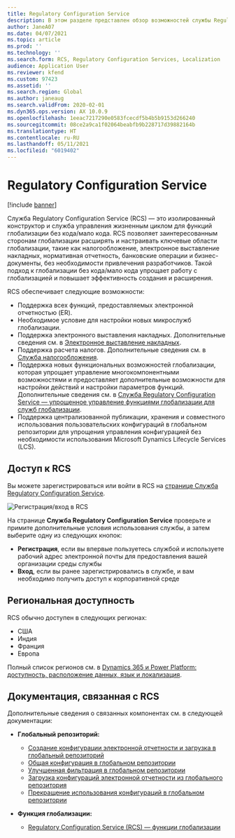 ```yaml
---
title: Regulatory Configuration Service
description: В этом разделе представлен обзор возможностей службы Regulatory Configuration Service (RCS) и объясняется, как получить доступ к службе.
author: JaneA07
ms.date: 04/07/2021
ms.topic: article
ms.prod: ''
ms.technology: ''
ms.search.form: RCS, Regulatory Configuration Services, Localization
audience: Application User
ms.reviewer: kfend
ms.custom: 97423
ms.assetid: ''
ms.search.region: Global
ms.author: janeaug
ms.search.validFrom: 2020-02-01
ms.dyn365.ops.version: AX 10.0.9
ms.openlocfilehash: 1eeac7217290e0583fcecdf5b4b5b9153d266240
ms.sourcegitcommit: 08ce2a9ca1f02064beabfb9b228717d39882164b
ms.translationtype: HT
ms.contentlocale: ru-RU
ms.lasthandoff: 05/11/2021
ms.locfileid: "6019402"
---
```

# <a name="regulatory-configuration-service"></a>Regulatory Configuration Service

[!include [banner](../includes/banner.md)]

Служба Regulatory Configuration Service (RCS) — это изолированный конструктор и служба управления жизненным циклом для функций глобализации без кода/мало кода. RCS позволяет заинтересованным сторонам глобализации расширять и настраивать ключевые области глобализации, такие как налогообложение, электронное выставление накладных, нормативная отчетность, банковские операции и бизнес-документы, без необходимости привлечения разработчиков. Такой подход к глобализации без кода/мало кода упрощает работу с глобализацией и повышает эффективность создания и расширения.

RCS обеспечивает следующие возможности:

- Поддержка всех функций, предоставляемых электронной отчетностью (ER).
- Необходимое условие для настройки новых микрослужб глобализации.
- Поддержка электронного выставления накладных. Дополнительные сведения см. в [Электронное выставление накладных](/dynamics365-release-plan/2021wave1/finance-operations/dynamics365-finance/electronic-invoicing-add-on-dynamics-365-ga).
- Поддержка расчета налогов. Дополнительные сведения см. в [Служба налогообложения](/dynamics365-release-plan/2021wave1/finance-operations/dynamics365-finance/tax-service-preview).
- Поддержка новых функциональных возможностей глобализации, которая упрощает управление многокомпонентными возможностями и предоставляет дополнительные возможности для настройки действий и настройки параметров функций. Дополнительные сведения см. в [Служба Regulatory Configuration Service — упрощенное управление функциями глобализации для служб глобализации](/dynamics365-release-plan/2021wave1/finance-operations/dynamics365-finance/regulatory-configuration-service-simplified-globalization-feature-management-globalization-services).
- Поддержка централизованной публикации, хранения и совместного использования пользовательских конфигураций в глобальном репозитории для упрощения управления конфигурацией без необходимости использования Microsoft Dynamics Lifecycle Services (LCS).

## <a name="access-rcs"></a>Доступ к RCS

Вы можете зарегистрироваться или войти в RCS на [странице Служба Regulatory Configuration Service](https://marketing.configure.global.dynamics.com/).

![Регистрация/вход в RCS](media/202103_RCS%20Marketing%20page_updated_1.jpg)

На странице **Служба Regulatory Configuration Service** проверьте и примите дополнительные условия использования службы, а затем выберите одну из следующих кнопок:

- **Регистрация**, если вы впервые пользуетесь службой и используете рабочий адрес электронной почты для предоставления вашей организации среды службы
- **Вход**, если вы ранее зарегистрировались в службе, и вам необходимо получить доступ к корпоративной среде

## <a name="regional-availability"></a>Региональная доступность

RCS обычно доступен в следующих регионах:

- США
- Индия
- Франция
- Европа

Полный список регионов см. в [Dynamics 365 и Power Platform: доступность, расположение данных, язык и локализация](https://aka.ms/dynamics_365_international_availability_deck).

## <a name="related-rcs-documentation"></a>Документация, связанная с RCS

Дополнительные сведения о связанных компонентах см. в следующей документации:

- **Глобальный репозиторий:**

    - [Создание конфигурации электронной отчетности и загрузка в глобальный репозиторий](rcs-global-repo-upload.md)
    - [Общая конфигурация в глобальном репозитории](rcs-global-repo-share-configuration.md)
    - [Улучшенная фильтрация в глобальном репозитории](enhanced-filtering-global-repo.md)
    - [Загрузка конфигураций электронной отчетности из глобального репозитория](../../fin-ops-core/dev-itpro/analytics/er-download-configurations-global-repo.md)
    - [Прекращение использования конфигураций в глобальном репозитории](discontinuing-configurations-rcs-global-repo.md)

- **Функция глобализации:**

    - [Regulatory Configuration Service (RCS) — функции глобализации](/dynamics365-release-plan/2021wave1/finance-operations/dynamics365-finance/regulatory-configuration-service-simplified-globalization-feature-management-globalization-services)